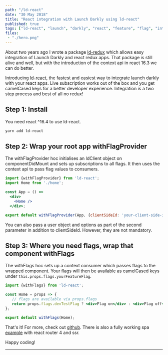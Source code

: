 ```yaml
---
path: "/ld-react"
date: "30 May 2018"
title: "React integration with Launch Darkly using ld-react"
published: true
tags: ["ld-react", "launch", "darkly", "react", "feature", "flag", "integration", "context", "api", "toggle"]
files:
 - "./hero.png"
---
```


About two years ago I wrote a package [ld-redux](https://github.com/yusinto/ld-redux)
which allows easy integration of Launch Darkly and react redux apps. That package is still alive and well, but with
the introduction of the context api in react 16.3 we can do better.

Introducing [ld-react](https://github.com/yusinto/ld-react), the fastest and easiest way to
integrate launch darkly with your react apps. Live subscription works out of the box and you get camelCased keys for a better
developer experience. Integration is a two step process and best of all no redux! 

## Step 1: Install

You need react ^16.4 to use ld-react.

```sh
yarn add ld-react
```

## Step 2: Wrap your root app withFlagProvider

The withFlagProvider hoc initialises an ldClient object on componentDidMount and sets up subscriptions to all flags.
It then uses the context api to pass flag values to consumers. 

```jsx
import {withFlagProvider} from 'ld-react';
import Home from './home';

const App = () =>
  <div>
    <Home />
  </div>;

export default withFlagProvider(App, {clientSideId: 'your-client-side-id'});
```

You can also pass a user object and options as part of the second parameter in addition to clientSideId. However, they are
not mandatory.
 
## Step 3: Where you need flags, wrap that component withFlags

The withFlags hoc sets up a context consumer which passes flags to the wrapped component. Your flags will then be
available as camelCased keys under `this.props.flags.yourFeatureFlag`. 

```jsx
import {withFlags} from 'ld-react';

const Home = props => {
   // flags are available via props.flags
   return props.flags.devTestFlag ? <div>Flag on</div> : <div>Flag off</div>;
};

export default withFlags(Home);
```

That's it! For more, check out [github](https://github.com/yusinto/ld-react). There is also a fully
working spa [example](https://github.com/yusinto/ld-react/tree/master/example) with react router 4 and
ssr. 

Happy coding!

---------------------------------------------------------------------------------------

